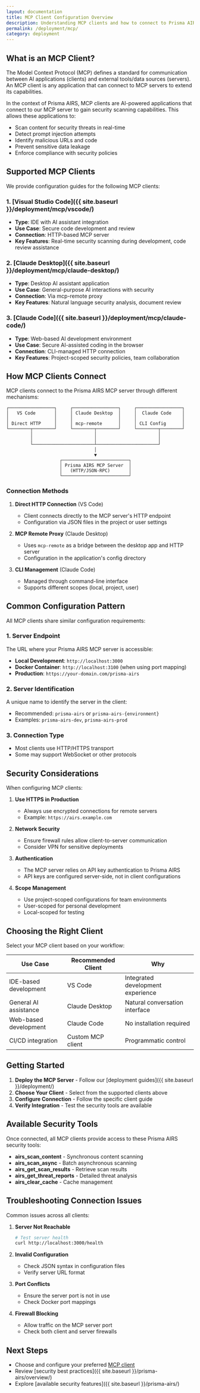 ```yaml
---
layout: documentation
title: MCP Client Configuration Overview
description: Understanding MCP clients and how to connect to Prisma AIRS MCP server
permalink: /deployment/mcp/
category: deployment
---
```


## What is an MCP Client?

The Model Context Protocol (MCP) defines a standard for communication between AI applications (clients) and external
tools/data sources (servers). An MCP client is any application that can connect to MCP servers to extend its
capabilities.

In the context of Prisma AIRS, MCP clients are AI-powered applications that connect to our MCP server to gain security
scanning capabilities. This allows these applications to:

- Scan content for security threats in real-time
- Detect prompt injection attempts
- Identify malicious URLs and code
- Prevent sensitive data leakage
- Enforce compliance with security policies

## Supported MCP Clients

We provide configuration guides for the following MCP clients:

### 1. [Visual Studio Code]({{ site.baseurl }}/deployment/mcp/vscode/)

- **Type**: IDE with AI assistant integration
- **Use Case**: Secure code development and review
- **Connection**: HTTP-based MCP server
- **Key Features**: Real-time security scanning during development, code review assistance

### 2. [Claude Desktop]({{ site.baseurl }}/deployment/mcp/claude-desktop/)

- **Type**: Desktop AI assistant application
- **Use Case**: General-purpose AI interactions with security
- **Connection**: Via mcp-remote proxy
- **Key Features**: Natural language security analysis, document review

### 3. [Claude Code]({{ site.baseurl }}/deployment/mcp/claude-code/)

- **Type**: Web-based AI development environment
- **Use Case**: Secure AI-assisted coding in the browser
- **Connection**: CLI-managed HTTP connection
- **Key Features**: Project-scoped security policies, team collaboration

## How MCP Clients Connect

MCP clients connect to the Prisma AIRS MCP server through different mechanisms:

```
┌─────────────────┐     ┌─────────────────┐     ┌─────────────────┐
│   VS Code       │     │ Claude Desktop  │     │  Claude Code    │
│                 │     │                 │     │                 │
│ Direct HTTP     │     │ mcp-remote      │     │ CLI Config      │
└────────┬────────┘     └────────┬────────┘     └────────┬────────┘
         │                       │                       │
         │                       │                       │
         └───────────────────────┴───────────────────────┘
                                 │
                                 ▼
                    ┌─────────────────────────┐
                    │ Prisma AIRS MCP Server  │
                    │   (HTTP/JSON-RPC)       │
                    └─────────────────────────┘
```

### Connection Methods

1. **Direct HTTP Connection** (VS Code)
    - Client connects directly to the MCP server's HTTP endpoint
    - Configuration via JSON files in the project or user settings

2. **MCP Remote Proxy** (Claude Desktop)
    - Uses `mcp-remote` as a bridge between the desktop app and HTTP server
    - Configuration in the application's config directory

3. **CLI Management** (Claude Code)
    - Managed through command-line interface
    - Supports different scopes (local, project, user)

## Common Configuration Pattern

All MCP clients share similar configuration requirements:

### 1. Server Endpoint

The URL where your Prisma AIRS MCP server is accessible:

- **Local Development**: `http://localhost:3000`
- **Docker Container**: `http://localhost:3100` (when using port mapping)
- **Production**: `https://your-domain.com/prisma-airs`

### 2. Server Identification

A unique name to identify the server in the client:

- Recommended: `prisma-airs` or `prisma-airs-{environment}`
- Examples: `prisma-airs-dev`, `prisma-airs-prod`

### 3. Connection Type

- Most clients use HTTP/HTTPS transport
- Some may support WebSocket or other protocols

## Security Considerations

When configuring MCP clients:

1. **Use HTTPS in Production**
    - Always use encrypted connections for remote servers
    - Example: `https://airs.example.com`

2. **Network Security**
    - Ensure firewall rules allow client-to-server communication
    - Consider VPN for sensitive deployments

3. **Authentication**
    - The MCP server relies on API key authentication to Prisma AIRS
    - API keys are configured server-side, not in client configurations

4. **Scope Management**
    - Use project-scoped configurations for team environments
    - User-scoped for personal development
    - Local-scoped for testing

## Choosing the Right Client

Select your MCP client based on your workflow:

| Use Case              | Recommended Client | Why                               |
| --------------------- | ------------------ | --------------------------------- |
| IDE-based development | VS Code            | Integrated development experience |
| General AI assistance | Claude Desktop     | Natural conversation interface    |
| Web-based development | Claude Code        | No installation required          |
| CI/CD integration     | Custom MCP client  | Programmatic control              |

## Getting Started

1. **Deploy the MCP Server** - Follow our [deployment guides]({{ site.baseurl }}/deployment/)
2. **Choose Your Client** - Select from the supported clients above
3. **Configure Connection** - Follow the specific client guide
4. **Verify Integration** - Test the security tools are available

## Available Security Tools

Once connected, all MCP clients provide access to these Prisma AIRS security tools:

- **airs_scan_content** - Synchronous content scanning
- **airs_scan_async** - Batch asynchronous scanning
- **airs_get_scan_results** - Retrieve scan results
- **airs_get_threat_reports** - Detailed threat analysis
- **airs_clear_cache** - Cache management

## Troubleshooting Connection Issues

Common issues across all clients:

1. **Server Not Reachable**

    ```bash
    # Test server health
    curl http://localhost:3000/health
    ```

2. **Invalid Configuration**
    - Check JSON syntax in configuration files
    - Verify server URL format

3. **Port Conflicts**
    - Ensure the server port is not in use
    - Check Docker port mappings

4. **Firewall Blocking**
    - Allow traffic on the MCP server port
    - Check both client and server firewalls

## Next Steps

- Choose and configure your preferred [MCP client](#supported-mcp-clients)
- Review [security best practices]({{ site.baseurl }}/prisma-airs/overview/)
- Explore [available security features]({{ site.baseurl }}/prisma-airs/)
